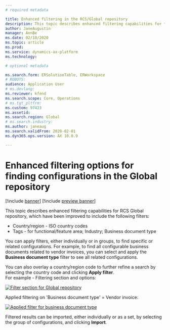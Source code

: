 ```yaml
---
# required metadata

title: Enhanced filtering in the RCS/Global repository
description: This topic describes enhanced filtering capabilities for the RCS Global repository, which have been improved to include the additional filters.
author: JaneAugustin      
manager: AnnBe
ms.date: 02/10/2020
ms.topic: article
ms.prod: 
ms.service: dynamics-ax-platform
ms.technology: 

# optional metadata

ms.search.form: ERSolutionTable, ERWorkspace
# ROBOTS: 
audience: Application User
# ms.devlang: 
ms.reviewer: kfend
ms.search.scope: Core, Operations
# ms.tgt_pltfrm: 
ms.custom: 97423
ms.assetid: 
ms.search.region: Global
# ms.search.industry: 
ms.author: janeaug
ms.search.validFrom: 2020-02-01
ms.dyn365.ops.version: AX 10.0.9

---
```


# Enhanced filtering options for finding configurations in the Global repository

[!include [banner](../includes/banner.md)]
[!include [preview banner](../includes/preview-banner.md)]

This topic describes enhanced filtering capabilities for RCS Global repository, which have been improved to include the following filters: 
- Country/region - ISO country codes  
- Tags - for functional/feature area; Industry; Business document type 

You can apply filters, either individually or in groups, to find specific or related configurations. For example, to find all configurable business documents related to vendor invoices, you can select and apply the **Business document type** filter to see all related configurations. 

You can also overlay a country/region code to further refine a search by selecting the country code and clicking **Apply filter**.  
For example - Filtering section and options:

[![Filter section for Global repository](https://github.com/MicrosoftDocs/Dynamics-365-Operations/blob/417079-enhanced-filtering/RCS_Enhanced%20filter_section.JPG)](./media/ER-ExtLookup-Lookup1.gif)

Applied filtering on 'Business document type' = Vendor invoice: 

[![Applied filter for business document type](https://github.com/MicrosoftDocs/Dynamics-365-Operations/blob/417079-enhanced-filtering/RCS_Enhanced%20filtering_Applied.JPG)](./media/ER-ExtLookup-Lookup1.gif)

Filtered results can be imported, either individually or as a set, by selecting the group of configurations, and clicking **Import**.




